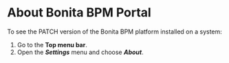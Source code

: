 # About Bonita BPM Portal

To see the PATCH version of the Bonita BPM platform installed on a system:

1. Go to the **Top menu bar**.
2. Open the _**Settings**_ menu and choose _**About**_.
